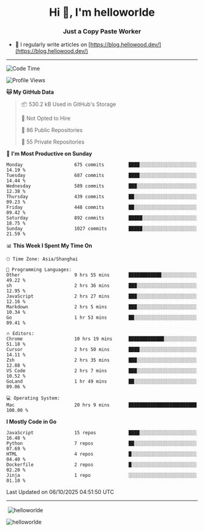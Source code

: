 <h1 align="center">Hi 👋, I'm helloworlde</h1>
<h3 align="center">Just a Copy Paste Worker</h3>

- 📝 I regularly write articles on [https://blog.hellowood.dev/](https://blog.hellowood.dev/)

<hr>


<!--START_SECTION:waka-->
![Code Time](http://img.shields.io/badge/Code%20Time-12%2C696%20hrs%2025%20mins-blue)

![Profile Views](http://img.shields.io/badge/Profile%20Views-0-blue)

**🐱 My GitHub Data** 

> 📦 530.2 kB Used in GitHub's Storage 
 > 
> 🚫 Not Opted to Hire
 > 
> 📜 86 Public Repositories 
 > 
> 🔑 55 Private Repositories 
 > 
📅 **I'm Most Productive on Sunday** 

```text
Monday                   675 commits         ████░░░░░░░░░░░░░░░░░░░░░   14.19 % 
Tuesday                  687 commits         ████░░░░░░░░░░░░░░░░░░░░░   14.44 % 
Wednesday                589 commits         ███░░░░░░░░░░░░░░░░░░░░░░   12.38 % 
Thursday                 439 commits         ██░░░░░░░░░░░░░░░░░░░░░░░   09.23 % 
Friday                   448 commits         ██░░░░░░░░░░░░░░░░░░░░░░░   09.42 % 
Saturday                 892 commits         █████░░░░░░░░░░░░░░░░░░░░   18.75 % 
Sunday                   1027 commits        █████░░░░░░░░░░░░░░░░░░░░   21.59 % 
```


📊 **This Week I Spent My Time On** 

```text
🕑︎ Time Zone: Asia/Shanghai

💬 Programming Languages: 
Other                    9 hrs 55 mins       ████████████░░░░░░░░░░░░░   49.22 % 
sh                       2 hrs 36 mins       ███░░░░░░░░░░░░░░░░░░░░░░   12.95 % 
JavaScript               2 hrs 27 mins       ███░░░░░░░░░░░░░░░░░░░░░░   12.16 % 
Markdown                 2 hrs 5 mins        ███░░░░░░░░░░░░░░░░░░░░░░   10.34 % 
Go                       1 hr 53 mins        ██░░░░░░░░░░░░░░░░░░░░░░░   09.41 % 

🔥 Editors: 
Chrome                   10 hrs 19 mins      █████████████░░░░░░░░░░░░   51.18 % 
Cursor                   2 hrs 50 mins       ████░░░░░░░░░░░░░░░░░░░░░   14.11 % 
Zsh                      2 hrs 35 mins       ███░░░░░░░░░░░░░░░░░░░░░░   12.88 % 
VS Code                  2 hrs 7 mins        ███░░░░░░░░░░░░░░░░░░░░░░   10.52 % 
GoLand                   1 hr 49 mins        ██░░░░░░░░░░░░░░░░░░░░░░░   09.06 % 

💻 Operating System: 
Mac                      20 hrs 9 mins       █████████████████████████   100.00 % 
```

**I Mostly Code in Go** 

```text
JavaScript               15 repos            ████░░░░░░░░░░░░░░░░░░░░░   16.48 % 
Python                   7 repos             ██░░░░░░░░░░░░░░░░░░░░░░░   07.69 % 
HTML                     4 repos             █░░░░░░░░░░░░░░░░░░░░░░░░   04.40 % 
Dockerfile               2 repos             █░░░░░░░░░░░░░░░░░░░░░░░░   02.20 % 
Jinja                    1 repo              ░░░░░░░░░░░░░░░░░░░░░░░░░   01.10 % 
```




 Last Updated on 06/10/2025 04:51:50 UTC
<!--END_SECTION:waka-->

<hr>
<p>
  &nbsp;<img align="center" src="https://github-readme-stats.vercel.app/api?username=helloworlde&show_icons=true&locale=en" alt="helloworlde" />
</p>

<p>
  <img align="center" src="https://github-readme-streak-stats.herokuapp.com/?user=helloworlde&" alt="helloworlde" />
</p>
